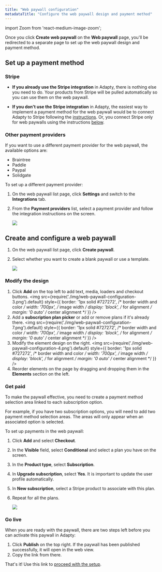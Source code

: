 ```yaml
---
title: "Web paywall configuration"
metadataTitle: "Configure the web paywall design and payment method"
---
```

import Zoom from 'react-medium-image-zoom';

Once you click **Create web paywall** on the **Web paywall** page, you'll be redirected to a separate page to set up the web paywall design and payment method.

## Set up a payment method

### Stripe

- **If you already use the Stripe integration** in Adapty, there is nothing else you need to do. Your products from Stripe will be pulled automatically so you can use them on the web paywall.

- **If you don't use the Stripe integration** in Adapty, the easiest way to implement a payment method for the web paywall would be to connect Adapty to Stripe following the [instructions](stripe.md). Or, you connect Stripe only for web paywalls using the instructions [below](#other-payment-providers).

### Other payment providers

If you want to use a different payment provider for the web paywall, the available options are:

- Braintree
- Paddle
- Paypal
- Solidgate

To set up a different payment provider:
1. On the web paywall list page, click **Settings** and switch to the **Integrations** tab.
2. From the **Payment providers** list, select a payment provider and follow the integration instructions on the screen.

   <Zoom>
   <img src={require('./img/web-paywall-configuration-1.png').default}
   style={{
   border: '1px solid #727272', /* border width and color */
   width: '700px', /* image width */
   display: 'block', /* for alignment */
   margin: '0 auto' /* center alignment */
   }}
   />
   </Zoom>

## Create and configure a web paywall
1. On the web paywall list page, click **Create paywall**. 
2. Select whether you want to create a blank paywall or use a template.

   <Zoom>
   <img src={require('./img/web-paywall-configuration-2.png').default}
   style={{
   border: '1px solid #727272', /* border width and color */
   width: '700px', /* image width */
   display: 'block', /* for alignment */
   margin: '0 auto' /* center alignment */
   }}
   />
   </Zoom>

### Modify the design

1. Click **Add** on the top left to add text, media, loaders and checkout buttons.
   <Zoom>
   <img src={require('./img/web-paywall-configuration-3.png').default}
   style={{
   border: '1px solid #727272', /* border width and color */
   width: '700px', /* image width */
   display: 'block', /* for alignment */
   margin: '0 auto' /* center alignment */
   }}
   />
   </Zoom>
2. Add a **subscription plan picker** or add or remove plans if it's already there.
   <Zoom>
   <img src={require('./img/web-paywall-configuration-7.png').default}
   style={{
   border: '1px solid #727272', /* border width and color */
   width: '700px', /* image width */
   display: 'block', /* for alignment */
   margin: '0 auto' /* center alignment */
   }}
   />
   </Zoom>
3. Modify the element design on the right.
   <Zoom>
   <img src={require('./img/web-paywall-configuration-4.png').default}
   style={{
   border: '1px solid #727272', /* border width and color */
   width: '700px', /* image width */
   display: 'block', /* for alignment */
   margin: '0 auto' /* center alignment */
   }}
   />
   </Zoom>
4. Reorder elements on the page by dragging and dropping them in the **Elements** section on the left.

### Get paid

To make the paywall effective, you need to create a payment method selection area linked to each subscription option. 

For example, if you have two subscription options, you will need to add two payment method selection areas. The areas will only appear when an associated option is selected.

To set up payments in the web paywall:
1. Click **Add** and select **Checkout**.
2. In the **Visible** field, select **Conditional** and select a plan you have on the screen.
3. In the **Product type**, select **Subscription**. 
4. In **Upgrade subscription**, select **Yes**. It is important to update the user profile automatically.
5. In **New subscription**, select a Stripe product to associate with this plan.
6. Repeat for all the plans.

   <Zoom>
   <img src={require('./img/web-paywall-configuration-6.png').default}
   style={{
   border: '1px solid #727272', /* border width and color */
   width: '700px', /* image width */
   display: 'block', /* for alignment */
   margin: '0 auto' /* center alignment */
   }}
   />
   </Zoom>


### Go live
When you are ready with the paywall, there are two steps left before you can activate this paywall in Adapty:

1. Click **Publish** on the top right. If the paywall has been published successfully, it will open in the web view. 
2. Copy the link from there.

That's it! Use this link to [proceed with the setup](web-paywall.md#step-2-activate-the-paywall).
